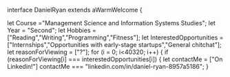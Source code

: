 



interface DanielRyan extends aWarmWelcome {
   
  let Course ="Management Science and Information Systems Studies";
  let Year = "Second";
  let Hobbies = ["Reading","Writing","Programming","Fitness"];
  let InterestedOpportunities = ["Internships","Opportunities with early-stage startups","General chitchat"];
  let reasonForViewing = ["?"];
  for (i = 0; i<40320; i++) { 
    if (reasonForViewing[i] === interestedOpportunities[i]) {
      let contactMe = ["On Linkedin!"]
      contactMe === "linkedin.com/in/daniel-ryan-8957a5186";
     }





